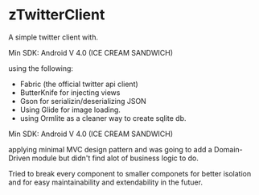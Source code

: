 # zTwitterClient
A simple twitter client with.

Min SDK: Android V 4.0 (ICE CREAM SANDWICH)

using the following:
- Fabric (the official twitter api client)
- ButterKnife for injecting views
- Gson for serializin/deserializing JSON
- Using Glide for image loading.
- using Ormlite as a cleaner way to create sqlite db.


Min SDK: Android V 4.0 (ICE CREAM SANDWICH)


applying minimal MVC design pattern and was going to add a Domain-Driven module but didn't find alot of business logic to do.

Tried to break every component to smaller componets for better isolation and for easy maintainability and extendability in the futuer.
